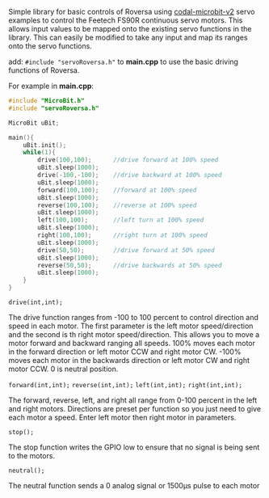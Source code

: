 Simple library for basic controls of Roversa using [codal-microbit-v2](https://github.com/lancaster-university/microbit-v2-samples) servo examples to control the Feetech FS90R continuous servo motors. This allows input values to be mapped onto the existing servo functions in the library. This can easily be modified to take any input and map its ranges onto the servo functions.

add:
`#include "servoRoversa.h"`
to **main.cpp** to use the basic driving functions of Roversa.

For example in **main.cpp**:
```cpp
#include "MicroBit.h"
#include "servoRoversa.h"

MicroBit uBit;

main(){
    uBit.init();
    while(1){
        drive(100,100);      //drive forward at 100% speed
        uBit.sleep(1000);
        drive(-100,-100);    //drive backward at 100% speed
        uBit.sleep(1000);
        forward(100,100);    //forward at 100% speed
        uBit.sleep(1000);
        reverse(100,100);    //reverse at 100% speed
        uBit.sleep(1000);
        left(100,100);       //left turn at 100% speed
        uBit.sleep(1000);
        right(100,100);      //right turn at 100% speed
        uBit.sleep(1000);
        drive(50,50);        //drive forward at 50% speed
        uBit.sleep(1000);
        reverse(50,50);      //drive backwards at 50% speed
        uBit.sleep(1000);
    }
}
```
`drive(int,int);`

The drive function ranges from -100 to 100 percent to control direction and speed in each motor. The first parameter is the left motor speed/direction and the second is th right motor speed/direction. This allows you to move a motor forward and backward ranging all speeds. 100% moves each motor in the forward direction or left motor CCW and right motor CW. -100% moves each motor in the backwards direction or left motor CW and right motor CCW. 0 is neutral position.

`forward(int,int);`
`reverse(int,int);`
`left(int,int);`
`right(int,int);`

The forward, reverse, left, and right all range from 0-100 percent in the left and right motors. Directions are preset per function so you just need to give each motor a speed. Enter left motor then right motor in parameters.

`stop();`

The stop function writes the GPIO low to ensure that no signal is being sent to the motors.

`neutral();`

The neutral function sends a 0 analog signal or 1500μs pulse to each motor
